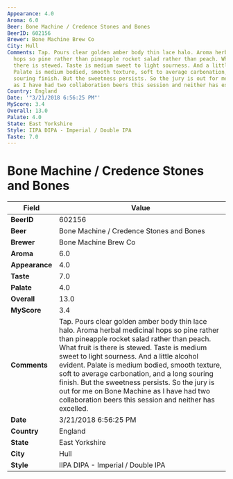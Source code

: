 ```yaml
---
Appearance: 4.0
Aroma: 6.0
Beer: Bone Machine / Credence Stones and Bones
BeerID: 602156
Brewer: Bone Machine Brew Co
City: Hull
Comments: Tap. Pours clear golden amber body thin lace halo. Aroma herbal medicinal
  hops so pine rather than pineapple rocket salad rather than peach. What fruit is
  there is stewed. Taste is medium sweet to light sourness. And a little alcohol evident.
  Palate is medium bodied, smooth texture, soft to average carbonation, and a long
  souring finish. But the sweetness persists. So the jury is out for me on Bone Machine
  as I have had two collaboration beers this session and neither has excelled.
Country: England
Date: '"3/21/2018 6:56:25 PM"'
MyScore: 3.4
Overall: 13.0
Palate: 4.0
State: East Yorkshire
Style: IIPA DIPA - Imperial / Double IPA
Taste: 7.0
---
```


# Bone Machine / Credence Stones and Bones

| Field         | Value |
|---------------|-------|
| **BeerID** | 602156 |
| **Beer** | Bone Machine / Credence Stones and Bones |
| **Brewer** | Bone Machine Brew Co |
| **Aroma** | 6.0 |
| **Appearance** | 4.0 |
| **Taste** | 7.0 |
| **Palate** | 4.0 |
| **Overall** | 13.0 |
| **MyScore** | 3.4 |
| **Comments** | Tap. Pours clear golden amber body thin lace halo. Aroma herbal medicinal hops so pine rather than pineapple rocket salad rather than peach. What fruit is there is stewed. Taste is medium sweet to light sourness. And a little alcohol evident. Palate is medium bodied, smooth texture, soft to average carbonation, and a long souring finish. But the sweetness persists. So the jury is out for me on Bone Machine as I have had two collaboration beers this session and neither has excelled. |
| **Date** | 3/21/2018 6:56:25 PM |
| **Country** | England |
| **State** | East Yorkshire |
| **City** | Hull |
| **Style** | IIPA DIPA - Imperial / Double IPA |
